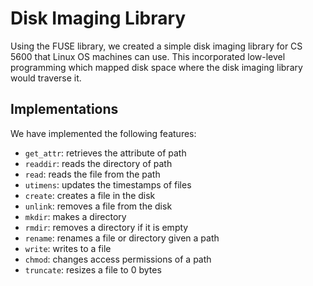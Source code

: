 # Disk Imaging Library
Using the FUSE library, we created a simple disk imaging library for CS 5600 that Linux OS machines can use. This incorporated low-level programming which mapped disk space where the disk imaging library would traverse it. 

## Implementations
We have implemented the following features: 
 - `get_attr`: retrieves the attribute of path
 - `readdir`: reads the directory of path
 - `read`: reads the file from the path
 - `utimens`: updates the timestamps of files
 - `create`: creates a file in the disk
 - `unlink`: removes a file from the disk
 - `mkdir`: makes a directory
 - `rmdir`: removes a directory if it is empty
 - `rename`: renames a file or directory given a path
 - `write`: writes to a file
 - `chmod`: changes access permissions of a path
 - `truncate`: resizes a file to 0 bytes
